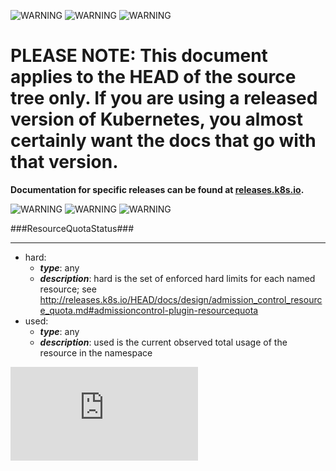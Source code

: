 <!-- BEGIN MUNGE: UNVERSIONED_WARNING -->

<!-- BEGIN STRIP_FOR_RELEASE -->

![WARNING](http://kubernetes.io/img/warning.png)
![WARNING](http://kubernetes.io/img/warning.png)
![WARNING](http://kubernetes.io/img/warning.png)

<h1>PLEASE NOTE: This document applies to the HEAD of the source
tree only. If you are using a released version of Kubernetes, you almost
certainly want the docs that go with that version.</h1>

<strong>Documentation for specific releases can be found at
[releases.k8s.io](http://releases.k8s.io).</strong>

![WARNING](http://kubernetes.io/img/warning.png)
![WARNING](http://kubernetes.io/img/warning.png)
![WARNING](http://kubernetes.io/img/warning.png)

<!-- END STRIP_FOR_RELEASE -->

<!-- END MUNGE: UNVERSIONED_WARNING -->
###ResourceQuotaStatus###

---
* hard: 
  * **_type_**: any
  * **_description_**: hard is the set of enforced hard limits for each named resource; see http://releases.k8s.io/HEAD/docs/design/admission_control_resource_quota.md#admissioncontrol-plugin-resourcequota
* used: 
  * **_type_**: any
  * **_description_**: used is the current observed total usage of the resource in the namespace


<!-- BEGIN MUNGE: GENERATED_ANALYTICS -->
[![Analytics](https://kubernetes-site.appspot.com/UA-36037335-10/GitHub/docs/api-types/v1/ResourceQuotaStatus.md?pixel)]()
<!-- END MUNGE: GENERATED_ANALYTICS -->
